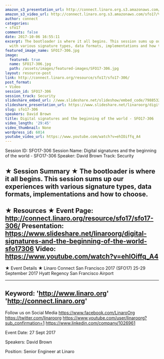 ```yaml
---
amazon_s3_presentation_url: http://connect.linaro.org.s3.amazonaws.com/sfo17/Presentations/SFO17-306%20-%20digital%20signatures.pdf
amazon_s3_video_url: http://connect.linaro.org.s3.amazonaws.com/sfo17/Videos/SFO17-306%20-%20Digital%20signatures%20and%20the%20beginning%20of%20the%20world.mp4
author: connect
categories:
- sfo17
comments: false
date: 2017-10-06 16:55:11
excerpt: The bootloader is where it all begins. This session sums up our experiences
  with various signature types, data formats, implementations and how to choose.
featured_image_name: SFO17-306.jpg
image:
  featured: true
  name: SFO17-306.jpg
  path: /assets/images/featured-images/SFO17-306.jpg
layout: resource-post
link: http://connect.linaro.org/resource/sfo17/sfo17-306/
post_format:
- Video
session_id: SFO17-306
session_track: Security
slideshare_embed_url: //www.slideshare.net/slideshow/embed_code/79885324
slideshare_presentation_url: https://www.slideshare.net/linaroorg/digital-signatures-and-the-beginning-of-the-world-sfo17306
slug: sfo17-306
speakers: David Brown
title: Digital signatures and the beginning of the world - SFO17-306
video_length: '29:45'
video_thumbnail: None
wordpress_id: 6014
youtube_video_url: https://www.youtube.com/watch?v=ehIOiffq_A4
---
```


Session ID: SFO17-306
Session Name: Digital signatures and the beginning of the world - SFO17-306
Speaker: David Brown
Track: Security


★ Session Summary ★
The bootloader is where it all begins. This session sums up our experiences with various signature types, data formats, implementations and how to choose.
---------------------------------------------------
★ Resources ★
Event Page: http://connect.linaro.org/resource/sfo17/sfo17-306/
Presentation: https://www.slideshare.net/linaroorg/digital-signatures-and-the-beginning-of-the-world-sfo17306
Video: https://www.youtube.com/watch?v=ehIOiffq_A4
 ---------------------------------------------------

★ Event Details ★
Linaro Connect San Francisco 2017 (SFO17)
25-29 September 2017
Hyatt Regency San Francisco Airport

---------------------------------------------------
Keyword: 
'http://www.linaro.org'
'http://connect.linaro.org'
---------------------------------------------------
Follow us on Social Media
https://www.facebook.com/LinaroOrg
https://twitter.com/linaroorg
https://www.youtube.com/user/linaroorg?sub_confirmation=1
https://www.linkedin.com/company/1026961

Event Date: 27 Sept 2017

Speakers: David Brown

Position: Senior Engineer at Linaro